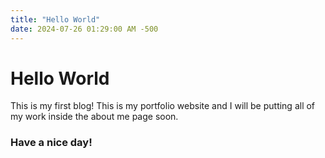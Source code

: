```yaml
---
title: "Hello World"
date: 2024-07-26 01:29:00 AM -500
---
```


# Hello World
This is my first blog! This is my portfolio website and I will be putting all of my work inside the about me page soon.

### Have a nice day!